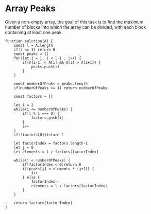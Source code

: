 # Array Peaks

Given a non-empty array, the goal of this task is to find the maximum number of blocks into which the array can be divided, with each block containing at least one peak.

```
function solution(A) {
    const l = A.length
    if(l <= 1) return 0
    const peaks = []
    for(let i = 1; i < l-1 ; i++) {
        if(A[i-1] < A[i] && A[i] > A[i+1]) {
            peaks.push(i)
        }
    }
    
    const numberOfPeaks = peaks.length
    if(numberOfPeaks <= 1) return numberOfPeaks

    const factors = []

    let i = 2
    while(i <= numberOfPeaks) {
        if(l % i === 0) {
            factors.push(i)   
        }
        i++
    }
    if(!factors[0])return 1

    let factorIndex = factors.length-1
    let j = 0
    let elements = l / factors[factorIndex]
   
    while(j < numberOfPeaks) {
        if(factorIndex < 0)return 0
        if(peaks[j] < elements * (j+1)) {
            j++
        } else {
            factorIndex--
            elements = l / factors[factorIndex]
        }
    }

    return factors[factorIndex]
}
```
